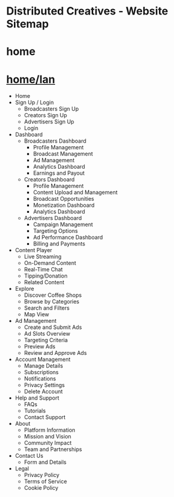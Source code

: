 # Distributed Creatives - Website Sitemap

# home

# [home/lan](http://distributedcreatives.org/lan)

- Home
- Sign Up / Login
    - Broadcasters Sign Up
    - Creators Sign Up
    - Advertisers Sign Up
    - Login
- Dashboard
    - Broadcasters Dashboard
        - Profile Management
        - Broadcast Management
        - Ad Management
        - Analytics Dashboard
        - Earnings and Payout
    - Creators Dashboard
        - Profile Management
        - Content Upload and Management
        - Broadcast Opportunities
        - Monetization Dashboard
        - Analytics Dashboard
    - Advertisers Dashboard
        - Campaign Management
        - Targeting Options
        - Ad Performance Dashboard
        - Billing and Payments
- Content Player
    - Live Streaming
    - On-Demand Content
    - Real-Time Chat
    - Tipping/Donation
    - Related Content
- Explore
    - Discover Coffee Shops
    - Browse by Categories
    - Search and Filters
    - Map View
- Ad Management
    - Create and Submit Ads
    - Ad Slots Overview
    - Targeting Criteria
    - Preview Ads
    - Review and Approve Ads
- Account Management
    - Manage Details
    - Subscriptions
    - Notifications
    - Privacy Settings
    - Delete Account
- Help and Support
    - FAQs
    - Tutorials
    - Contact Support
- About
    - Platform Information
    - Mission and Vision
    - Community Impact
    - Team and Partnerships
- Contact Us
    - Form and Details
- Legal
    - Privacy Policy
    - Terms of Service
    - Cookie Policy